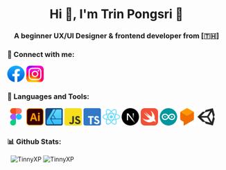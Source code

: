 <h1 align="center">Hi 👋, I'm Trin Pongsri 🧊</h1>
<h3 align="center">A beginner UX/UI Designer & frontend developer from [🇹🇭]</h3>

### 📱 Connect with me:
<p align="left">
<a href="https://fb.com/trinpsri.11" target="blank"> <img align="center" src="https://raw.githubusercontent.com/TinnyXP/TinnyXP/500c860ebc333636fc9da4f587baf964b955b44f/SVG/Facebook.svg" alt="trin.psri" height="38" width="40" /></a> 
<a href="https://instagram.com/trinpsri.11" target="blank"> <img align="center" src="https://raw.githubusercontent.com/TinnyXP/TinnyXP/500c860ebc333636fc9da4f587baf964b955b44f/SVG/Instagram.svg" alt="trinpsri.11" height="38" width="40" /></a>
</p>

### 🔧 Languages and Tools:
<p align="left"> 
<a href="https://www.figma.com/" target="_blank" rel="noreferrer"> <img src="https://raw.githubusercontent.com/TinnyXP/TinnyXP/500c860ebc333636fc9da4f587baf964b955b44f/SVG/Figma.svg" alt="Figma" width="40" height="40"/></a> 
<a href="https://www.adobe.com/th_en/products/illustrator.html" target="_blank" rel="noreferrer"> <img src="https://raw.githubusercontent.com/TinnyXP/TinnyXP/500c860ebc333636fc9da4f587baf964b955b44f/SVG/illustrator.svg" alt="illustrator" width="40" height="40"/></a> 
<a href="https://affinity.serif.com/en-us/designer" target="_blank" rel="noreferrer"> <img src="https://raw.githubusercontent.com/TinnyXP/TinnyXP/500c860ebc333636fc9da4f587baf964b955b44f/SVG/AffDesign.svg" width="40" height="40" alt="Affinity Design" /></a> 
<a href="https://developer.mozilla.org/en-US/docs/Web/JavaScript" target="_blank" rel="noreferrer"> <img src="https://raw.githubusercontent.com/TinnyXP/TinnyXP/500c860ebc333636fc9da4f587baf964b955b44f/SVG/JavaS.svg" alt="Javascript" width="40" height="40"/></a> 
<a href="https://www.typescriptlang.org" target="_blank" rel="noreferrer"> <img src="https://raw.githubusercontent.com/TinnyXP/TinnyXP/500c860ebc333636fc9da4f587baf964b955b44f/SVG/TypeS.svg" alt="Typescript" width="40" height="40"/></a> 
<a href="https://react.dev" target="_blank" rel="noreferrer"> <img src="https://raw.githubusercontent.com/TinnyXP/TinnyXP/500c860ebc333636fc9da4f587baf964b955b44f/SVG/ReactJS.svg" width="40" height="40" alt="ReactJS" /></a>
<a href="https://nextjs.org" target="_blank" rel="noreferrer"> <img src="https://raw.githubusercontent.com/TinnyXP/TinnyXP/500c860ebc333636fc9da4f587baf964b955b44f/SVG/NextJS.svg" alt="NextJS" width="40" height="40"/></a> 
<a href="https://developer.apple.com/swift" target="_blank" rel="noreferrer"> <img src="https://raw.githubusercontent.com/TinnyXP/TinnyXP/500c860ebc333636fc9da4f587baf964b955b44f/SVG/Swift.svg" alt="Swift" width="40" height="40"/></a> 
<a href="https://www.arduino.cc/" target="_blank" rel="noreferrer"> <img src="https://raw.githubusercontent.com/TinnyXP/TinnyXP/f5a5274a08a079b963e6040d2151b3d7060b911b/SVG/Arduino.svg" alt="Arduino" width="40" height="40"/></a>
<a href="https://cloud.google.com/dialogflow" target="_blank" rel="noreferrer"> <img src="https://raw.githubusercontent.com/TinnyXP/TinnyXP/500c860ebc333636fc9da4f587baf964b955b44f/SVG/Dialogflow.svg" alt="Dialogflow" width="40" height="40"/></a>
<a href="https://unity.com/" target="_blank" rel="noreferrer"> <img src="https://raw.githubusercontent.com/TinnyXP/TinnyXP/510695290b4651c56510d103bece0ffb70581980/SVG/Unity.svg" alt="Dialogflow" width="40" height="40"/></a>
</p>

### 📊 Github Stats:
<p align="left">&nbsp;
<img src="https://github-readme-stats.vercel.app/api?username=tinnyxp&show_icons=true&theme=cobalt&title_color=c4ccd4&text_color=c4ccd4&bg_color=11151b&hide_border=true&locale=en" alt="TinnyXP" />
<img src="https://github-readme-stats.vercel.app/api/top-langs?username=tinnyxp&show_icons=true&theme=cobalt&title_color=c4ccd4&text_color=c4ccd4&bg_color=11151b&hide_border=true&locale=en&layout=compact" alt="TinnyXP" />
</p>

